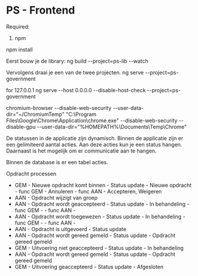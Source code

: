 # PS - Frontend
Required:
1) npm

npm install


Eerst bouw je de library:
ng build --project=ps-lib --watch

Vervolgens draai je een van de twee projecten.
ng serve --project=ps-government

for 127.0.0.1
ng serve --host 0.0.0.0 --disable-host-check --project=ps-government

chromium-browser --disable-web-security --user-data-dir="~/ChromiumTemp"
"C:\Program Files\Google\Chrome\Application\chrome.exe" --disable-web-security --disable-gpu --user-data-dir="%HOMEPATH%\Documents\Temp\Chrome"

De statussen in de applicatie zijn dynamisch. Binnen de applicatie zijn er een gelimiteerd aantal acties. Aan deze acties kun je een status hangen. Daarnaast is het mogelijk om er communicatie aan te hangen.

Binnen de database is er een tabel acties.

Opdracht processen
- GEM - Nieuwe opdracht komt binnen     - Status update - Nieuwe opdracht           - func GEM - Annuleren - func AAN - Accepteren, Weigeren
- AAN - Opdracht wijzigt van groep
- AAN - Opdracht wordt geaccepteerd     - Status update - In behandeling            - func GEM -           - func AAN - 
- AAN - Opdracht wordt toegewezen       - Status update - In behandeling            - func GEM -           - func AAN - 
- AAN - Opdracht is uitgevoerd          - Status update
- AAN - Opdracht wordt gereed gemeld    - Status update - Opdracht gereed gemeld
- GEM - Uitvoering niet geaccepteerd    - Status update - In behandeling
- AAN - Opdracht wordt gereed gemeld    - Status update - Opdracht gereed gemeld
- GEM - Uitvoering geaccepteerd         - Status update - Afgesloten

